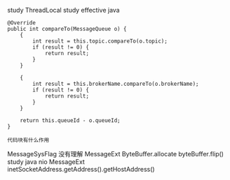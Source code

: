 study ThreadLocal
study effective java

    @Override
    public int compareTo(MessageQueue o) {
        {
            int result = this.topic.compareTo(o.topic);
            if (result != 0) {
                return result;
            }
        }

        {
            int result = this.brokerName.compareTo(o.brokerName);
            if (result != 0) {
                return result;
            }
        }

        return this.queueId - o.queueId;
    }
    
    代码块有什么作用
    
MessageSysFlag 没有理解
MessageExt ByteBuffer.allocate  byteBuffer.flip() study java nio
MessageExt inetSocketAddress.getAddress().getHostAddress()
